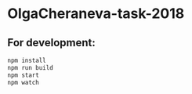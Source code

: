 # OlgaCheraneva-task-2018

## For development:
  ```bash
  npm install
  npm run build
  npm start
  npm watch
  ```
  
